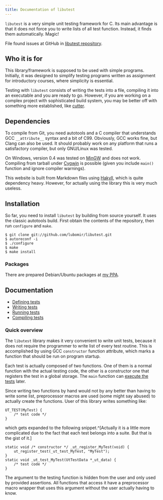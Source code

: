 ```yaml
---
title: Documentation of libutest
---
```


`libutest` is a very simple unit testing framework for C. Its main advantage is
that it does not force you to write lists of all test function. Instead, it
finds them automatically. Magic!

File found issues at GitHub in [libutest repository].

## Who it is for

This library/framework is supposed to be used with simple programs. Initially,
it was designed to simplify testing programs written as assignment for
introductory courses, where simplicity is essential.

Testing with `libutest` consists of writing the tests into a file, compiling it
into an executable and you are ready to go. However, if you are working on a
complex project with sophisticated build system, you may be better off with
something more established, like [cutter].

## Dependencies

To compile from Git, you need autotools and a C compiler that understands GCC
`__attribute__` syntax and a bit of C99. Obviously, GCC works fine, but Clang
can also be used. It should probably work on any platform that runs a
satisfactory compiler, but only GNU/Linux was tested.

On Windows, version 0.4 was tested on [MinGW] and does not work. Compiling from
tarball under [Cygwin] is possible (given you include `main()` function and
ignore compiler warnings).

This website is built from Markdown files using [Hakyll], which is quite
dependency heavy. However, for actually using the library this is very much
useless.

## Installation

So far, you need to install `libutest` by building from source yourself.
It uses the classic autotools build. First obtain the contents of the
repository, then run `configure` and `make`.

~~~~~~~~~~~~~~~~~~~~~~~~~~~~~~~~~~~~~~~~~~~~~~~~~~~~~~~~~~ {.bash}
$ git clone git://github.com/lubomir/libutest.git
$ autoreconf -i
$ ./configure
$ make
$ make install
~~~~~~~~~~~~~~~~~~~~~~~~~~~~~~~~~~~~~~~~~~~~~~~~~~~~~~~~~~~~~~~

### Packages

There are prepared Debian/Ubuntu packages at [my PPA].

## Documentation

 * [Defining tests](pages/defining-tests.html)
 * [Writing tests](pages/writing-tests.html)
 * [Running tests](pages/running-tests.html)
 * [Compiling tests](pages/compiling-tests.html)

### Quick overview

The `libutest` library makes it very convenient to write unit tests, because it
does not require the programmer to write list of every test routine. This is
accomplished by using GCC `constructor` function attribute, which marks a
function that should be run on program startup.

Each test is actually composed of two functions. One of them is a normal
function with the actual testing code, the other is a constructor one that
registers the test in a global storage. The `main` function can [execute the
tests](pages/running-tests.html) later.

Since writing two functions by hand would not by any better than having to
write some list, preprocessor macros are used (some might say abused) to
actually create the functions. User of this library writes something like:

~~~~~~~~~~~~~~~~~~~~~~~~~~~~~~~~~~~~~~~~~~~~~~~~~~~~~~~~~~ {.c}
UT_TEST(MyTest) {
    /* test code */
}
~~~~~~~~~~~~~~~~~~~~~~~~~~~~~~~~~~~~~~~~~~~~~~~~~~~~~~~~~~~~~~~

which gets expanded to the following snippet.^[Actually it is a little more
complicated due to the fact that each test belongs into a suite. But that is
the gist of it.]

~~~~~~~~~~~~~~~~~~~~~~~~~~~~~~~~~~~~~~~~~~~~~~~~~~~~~~~~~~ {.c}
static void /* constructor */ _ut_register_MyTest(void) {
    ut_register_test(_ut_test_MyTest, "MyTest");
}
static void _ut_test_MyTest(UtTestData *_ut_data) {
    /* test code */
}
~~~~~~~~~~~~~~~~~~~~~~~~~~~~~~~~~~~~~~~~~~~~~~~~~~~~~~~~~~~~~~~

The argument to the testing function is hidden from the user and only used by
provided assertions. All functions that access it have a preprocessor macro
wrapper that uses this argument without the user actually having to know.


[libutest repository]: https://github.com/lubomir/libutest/issues
[cutter]: http://cutter.sourceforge.net/
[hakyll]: http://jaspervdj.be/hakyll/
[my PPA]: https://launchpad.net/~lubomir-sedlar/+archive/ppa
[MinGW]: http://mingw.org/
[Cygwin]: http://cygwin.com/
